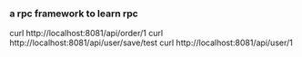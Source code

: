 ### a rpc framework to learn rpc

curl http://localhost:8081/api/order/1
curl http://localhost:8081/api/user/save/test
curl http://localhost:8081/api/user/1